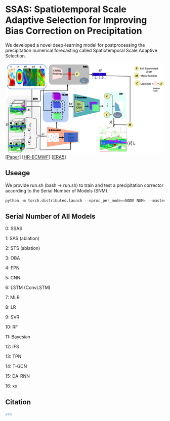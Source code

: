 # SSAS: Spatiotemporal Scale Adaptive Selection for Improving Bias Correction on Precipitation
  We developed a novel deep-learning model for postprocessing the precipitation numerical forecasting called Spatiotemporal Scale Adaptive Selection.

![image](./docs/framework.png)
[[Paper](https://xxx.org/pdf/xxx.pdf)]
[[HR-ECMWF](https://xxx.github.io/xxx/)]
[[ERA5](https://xxx.github.io/xxx/)]

## Useage
 We provide run.sh (bash -> run.sh) to train and test a precipitation corrector according to the Serial Number of Models (SNM).
```python
python -m torch.distributed.launch --nproc_per_node=<NODE NUM> --master_port=<PORT ID> main.py -d <GPU ID> -m <SNM ID> -c ./config/SHO.yaml
```

## Serial Number of All Models
0: SSAS

1: SAS (ablation)

2: STS (ablation)

3: OBA

4: FPN

5: CNN

6: LSTM (ConvLSTM)

7: MLR

8: LR

9: SVR

10: RF

11: Bayesian

12: IFS

13: TPN

14: T-GCN

15: DA-RNN

16: xx

## Citation

```bibtex
xxx
```
